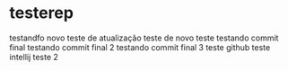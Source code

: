 # testerep
testandfo novo
teste de atualização teste de novo teste
testando commit final
testando commit final 2
testando commit final 3
teste github
teste intellij
teste 2